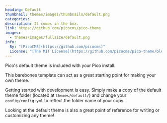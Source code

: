 ```yaml
---
heading: Default
thumbnail: themes/images/thumbnails/default.png
categories:
description: It comes in the box.
link: https://github.com/picocms/pico-theme
images:
  - themes/images/fullsize/default.png
info:
  By: "[PicoCMS](https://github.com/picocms)"
  License: "[The MIT License](https://github.com/picocms/pico-theme/blob/master/LICENSE)"
---
```


Pico's default theme is included with your Pico install.

This barebones template can act as a great starting point for making your own theme.

Getting started with development is easy.  Simply make a copy of the default theme folder (located at `themes/default/`) and change your `config/config.yml` to reflect the folder name of your copy.

Looking at the default theme is also a great point of reference for writing or customizing any theme!
